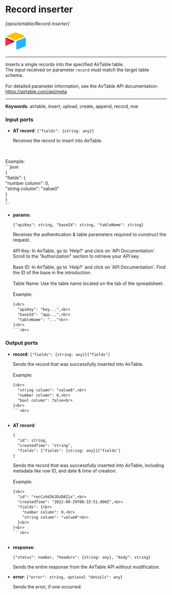 # Record inserter

_[apis/airtable/Record inserter]_

![icon](</assets/icons/5555939f-919c-41f8-847e-4b71cd64b2df.png>)

---

Inserts a single records into the specified AirTable table.<br>
The input received on parameter `record` must match the target table schema.<br>
<br>
For detailed parameter information, see the AirTable API documentation:<br>
https://airtable.com/api/meta<br>

---

__Keywords__: airtable, insert, upload, create, append, record, row

### Input ports

* __AT record__: ` {"fields": {string: any}} `

    Receives the record to insert into AirTable.
<br>
    
<br>
    Example:
<br>
    ```json
<br>
    {
<br>
      "fields": {
<br>
        "number column": 0,
<br>
        "string column": "value0"
<br>
      }
<br>
    }
<br>
    ```<br>


* __params__: 
    ```
    {"apiKey": string, "baseId": string, "tableName": string}
    ```

    Receives the authentication & table parameters required to construct the request.<br>
    <br>
    API Key: In AirTable, go to 'Help?' and click on 'API Documentation'. Scroll to the "Authorization" section to retrieve your API key.<br>
    <br>
    Base ID: In AirTable, go to 'Help?' and click on 'API Documentation'. Find the ID of the base in the introduction.<br>
    <br>
    Table Name: Use the table name located on the tab of the spreadsheet.<br>
    <br>
    Example:<br>
    ```json<br>
    {<br>
      "apiKey": "key...",<br>
      "baseId": "app...",<br>
      "tableName": "..."<br>
    }<br>
    ```<br>

### Output ports

* __record__: ` {"fields": {string: any}}["fields"] `

    Sends the record that was successfully inserted into AirTable.<br>
    <br>
    Example:<br>
    ```json<br>
    {<br>
      "string column": "value0",<br>
      "number column": 0,<br>
      "bool column": false<br>
    }<br>
    ```<br>


* __AT record__: 
    ```
    {
      "id": string,
      "createdTime": "string",
      "fields": {"fields": {string: any}}["fields"]
    }
    ```

    Sends the record that was successfully inserted into AirTable, including metadata like row ID, and date & time of creation.<br>
    <br>
    Example:<br>
    ```json<br>
    {<br>
      "id": "recCz4d3k2DzDAZjx",<br>
      "createdTime": "2022-09-29T08:15:51.000Z",<br>
      "fields": {<br>
        "number column": 0,<br>
        "string column": "value0"<br>
      }<br>
    }<br>
    ```<br>


* __response__: 
    ```
    {"status": number, "headers": {string: any}, "body": string}
    ```

    Sends the entire response from the AirTable API without modification.<br>


* __error__: ` {"error": string, optional "details": any} `

    Sends the error, if one occurred.<br>

